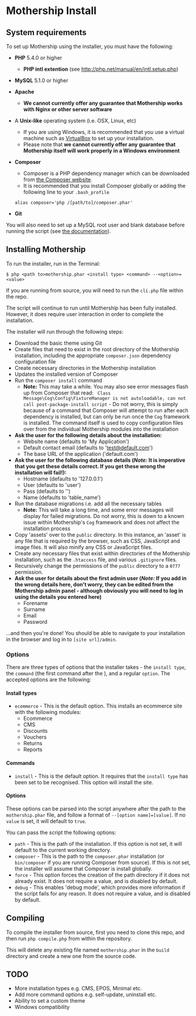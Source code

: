 # Mothership Install

## System requirements

To set up Mothership using the installer, you must have the following:

+ **PHP** 5.4.0 or higher
	+ **PHP intl extention** (see <a href="http://php.net/manual/en/intl.setup.php">http://php.net/manual/en/intl.setup.php</a>) 
+ **MySQL** 5.1.0 or higher
+ **Apache**
	+ **We cannot currently offer any guarantee that Mothership works with Nginx or other server software**
+ A **Unix-like** operating system (i.e. OSX, Linux, etc)
	+ If you are using Windows, it is recommended that you use a virtual machine such as
	 <a href="https://www.virtualbox.org/">VirtualBox</a> to set up your installation.
	+ Please note that **we cannot currently offer any guarantee that Mothership itself will work properly in a Windows environment**
+ **Composer**
	+ Composer is a PHP dependency manager which can be downloaded from <a href="https://getcomposer.org/download/">the Composer website</a>.
	+ It is recommended that you install Composer globally or adding the following line to your `.bash_profile`
	
	```
	alias composer='php /[path/to]/composer.phar'

	```
+ **Git**

You will also need to set up a MySQL root user and blank database before running the script (see <a href="http://dev.mysql.com/doc/refman/5.0/en/creating-database.html">the documentation</a>).


## Installing Mothership
To run the installer, run in the Terminal:

```
$ php <path to>mothership.phar <install type> <command> --<option>=<value>
```

If you are running from source, you will need to run the `cli.php` file within the repo.

The script will continue to run until Mothership has been fully installed. However, it does require user interaction in order to complete the installation.

The installer will run through the following steps:

+ Download the basic theme using Git
+ Create files that need to exist in the root directory of the Mothership installation, including the appropriate `composer.json` dependency configuration file
+ Create necessary directories in the Mothership installation
+ Updates the installed version of Composer
+ Run the `composer install` command
	+ **Note:** This may take a while. You may also see error messages flash up from Composer that read: `
Class Message\Cog\Config\FixtureManager is not autoloadable, can not call post-package-install script` - Do not worry, this is simply because of a command that Composer will attempt to run after each dependency is installed, but can only be run once the `Cog` framework is installed. The command itself is used to copy configuration files over from the individual Mothership modules into the installation
+ **Ask the user for the following details about the installation:**
	+ Website name (defaults to 'My Application')
	+ Default contact email (defaults to 'test@default.com')
	+ The base URL of the application ('default.com')
+ **Ask the user for the following database details (*Note:* It is imperative that you get these details correct. If you get these wrong the installation will fail!):**
	+ Hostname (defaults to '127.0.0.1')
	+ User (defaults to 'user')
	+ Pass (defaults to '')
	+ Name (defaults to 'table_name')
+ Run the database migrations i.e. add all the necessary tables
	+ **Note:** This will take a long time, and some error messages will display for failed migrations. Do not worry, this is down to a known issue within Mothership's `Cog` framework and does not affect the installation process
+ Copy 'assets' over to the `public` directory. In this instance, an 'asset' is any file that is required by the browser, such as CSS, JavaScript and image files. It will also minify any CSS or JavaScript files.
+ Create any necessary files that exist within directories of the Mothership installation, such as the `.htaccess` file, and various `.gitignore` files.
+ Recursively change the permissions of the `public` directory to a `0777` permission.
+ **Ask the user for details about the first admin user (*Note:* If you add in the wrong details here, don't worry, they can be edited from the Mothership admin panel - although obviously you will need to log in using the details you entered here)**
	+ Forename
	+ Surname
	+ Email
	+ Password

...and then you're done! You should be able to navigate to your installation in the browser and log in to `[site url]/admin`.


### Options

There are three types of options that the installer takes - the `install type`, the `command` (the first command after the ), and a regular `option`. The accepted options are the following:

#### Install types
+ `ecommerce` - This is the default option. This installs an ecommerce site with the following modules:
	+ Ecommerce
	+ CMS
	+ Discounts
	+ Vouchers
	+ Returns
	+ Reports

#### Commands
+ `install` - This is the default option. It requires that the `install type` has been set to be recognised. This option will install the site.

#### Options
These options can be parsed into the script anywhere after the path to the `mothership.phar` file, and follow a format of `--[option name]=[value]`. If no `value` is set, it will default to `true`.

You can pass the script the following options:

+ `path` - This is the path of the installation. If this option is not set, it will default to the current working directory.
+ `composer` - This is the path to the `composer.phar` installation (or `bin/composer` if you are running Composer from source). If this is not set, the installer will assume that Composer is install globally.
+ `force` - This option forces the creation of the path directory if it does not already exist. It does not require a value, and is disabled by default.
+ `debug` - This enables 'debug mode', which provides more information if the script fails for any reason. It does not require a value, and is disabled by default.

## Compiling

To compile the installer from source, first you need to clone this repo, and then run `php compile.php` from within the repository.

This will delete any existing file named `mothership.phar` in the `build` directory and create a new one from the source code.

## TODO
+ More installation types e.g. CMS, EPOS, Minimal etc.
+ Add more command options e.g. self-update, uninstall etc.
+ Ability to set a custom theme
+ Windows compatibility